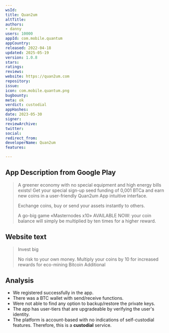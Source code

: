 ```yaml
---
wsId: 
title: Quan2um
altTitle: 
authors:
- danny
users: 10000
appId: com.mobile.quantum
appCountry: 
released: 2022-04-18
updated: 2025-05-19
version: 1.0.8
stars: 
ratings: 
reviews: 
website: https://quan2um.com
repository: 
issue: 
icon: com.mobile.quantum.png
bugbounty: 
meta: ok
verdict: custodial
appHashes: 
date: 2023-05-30
signer: 
reviewArchive: 
twitter: 
social: 
redirect_from: 
developerName: Quan2um
features: 

---
```


## App Description from Google Play 

> A greener economy with no special equipment and high energy bills exists! Get your special sign-up seed funding of 0,001 BTCa and earn new coins in a user-friendly Quan2um App intuitive interface.
>
> Exchange coins, buy or send your assets instantly to others.
> 
> A go-big game «Masternodes х10» AVAILABLE NOW: your coin balance will simply be multiplied by ten times for a higher reward.

## Website text

> Invest big
>
> No risk to your own money. Multiply your coins by 10 for increased rewards for eco-mining Bitcoin Additional

## Analysis

- We registered successfully in the app. 
- There was a BTC wallet with send/receive functions. 
- Were not able to find any option to backup/restore the private keys.
- The app has user-tiers that are upgradeable by verifying the user's identity. 
- The platform is account-based with no indications of self-custodial features. Therefore, this is a **custodial** service.

